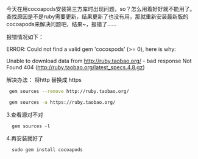 今天在用cocoapods安装第三方库时出现问题，so？怎么用着好好就不能用了。查找原因是不是ruby需要更新，结果更新了也没有用，那就重新安装最新版的cocoapods来解决问题吧，结果~，报错了......

 报错情况如下：

ERROR:  Could not find a valid gem 'cocospods’ (>= 0), here is why:

Unable to download data from http://ruby.taobao.org/ - bad response Not Found 404 (http://ruby.taobao.org/latest_specs.4.8.gz)

 解决办法：
将http 替换成 https

```sh
 gem sources --remove http://ruby.taobao.org/

 gem sources -a https://ruby.taobao.org/
```

3.查看源对不对

```
  gem sources -l
```

4.再安装就好了
```
  sudo gem install cocoapods
```
